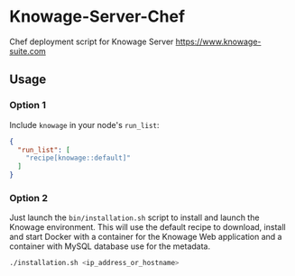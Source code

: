 # Knowage-Server-Chef
Chef deployment script for Knowage Server https://www.knowage-suite.com

## Usage

### Option 1
Include `knowage` in your node's `run_list`:

```json
{
  "run_list": [
    "recipe[knowage::default]"
  ]
}
```
### Option 2
Just launch the `bin/installation.sh` script to install and launch the Knowage environment. This will use the default recipe to download, install and start Docker with a container for the Knowage Web application and a container with MySQL database use for the metadata.

```bash
./installation.sh <ip_address_or_hostname>
```
